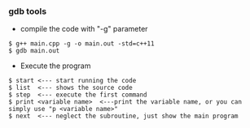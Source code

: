 ### gdb tools

- compile the code with "-g" parameter
```
$ g++ main.cpp -g -o main.out -std=c++11
$ gdb main.out
```

- Execute the program
```
$ start <--- start running the code
$ list  <--- shows the source code
$ step  <--- execute the first command
$ print <variable name>  <---print the variable name, or you can simply use "p <variable name>"
$ next  <--- neglect the subroutine, just show the main program
```